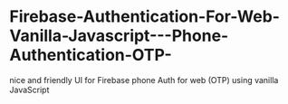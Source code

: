 # Firebase-Authentication-For-Web-Vanilla-Javascript---Phone-Authentication-OTP-
nice and friendly UI for Firebase phone Auth for web (OTP) using vanilla JavaScript
